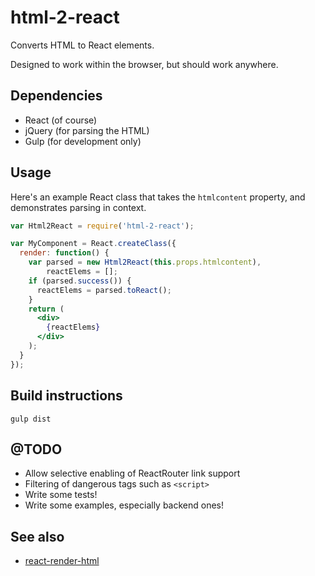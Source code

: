 # html-2-react

Converts HTML to React elements.

Designed to work within the browser, but should work anywhere.

## Dependencies

* React (of course)
* jQuery (for parsing the HTML)
* Gulp (for development only)

## Usage

Here's an example React class that takes the `htmlcontent` property, and demonstrates parsing in context.

```jsx
var Html2React = require('html-2-react');

var MyComponent = React.createClass({
  render: function() {
    var parsed = new Html2React(this.props.htmlcontent),
        reactElems = [];
    if (parsed.success()) {
      reactElems = parsed.toReact();
    }
    return (
      <div>
        {reactElems}
      </div>
    );
  }
});
```

## Build instructions

`gulp dist`

## @TODO

* Allow selective enabling of ReactRouter link support
* Filtering of dangerous tags such as `<script>`
* Write some tests!
* Write some examples, especially backend ones!

## See also

* [react-render-html](https://github.com/noraesae/react-render-html)
